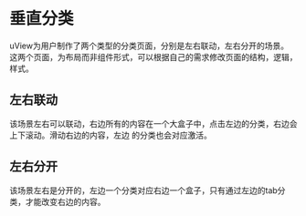 # 垂直分类

<demo-model url="/pages/template/mallMenu/index2"></demo-model>
<template-download></template-download>

uView为用户制作了两个类型的分类页面，分别是左右联动，左右分开的场景。  
这两个页面，为布局而非组件形式，可以根据自己的需求修改页面的结构，逻辑，样式。


## 左右联动

该场景左右可以联动，右边所有的内容在一个大盒子中，点击左边的分类，右边会上下滚动。滑动右边的内容，左边
的分类也会对应激活。


## 左右分开

该场景左右是分开的，左边一个分类对应右边一个盒子，只有通过左边的tab分类，才能改变右边的内容。